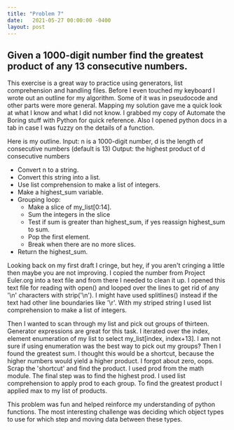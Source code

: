 ```yaml
---
title: "Problem 7"
date:   2021-05-27 00:00:00 -0400
layout: post
---
```

## Given a 1000-digit number find the greatest product of any 13 consecutive numbers.
This exercise is a great way to practice using generators, list comprehension and handling files. Before I even touched my keyboard I wrote out an outline for my algorithm. Some of it was in pseudocode and other parts were more general. Mapping my solution gave me a quick look at what I know and what I did not know. I grabbed my copy of Automate the Boring stuff with Python for quick reference. Also I opened python docs in a tab in case I was fuzzy on the details of a function.

Here is my outline.
Input: n is a 1000-digit number, d is the length of consecutive numbers (default is 13)
Output: the highest product of d consecutive numbers
- Convert n to a string.
- Convert this string into a list.
- Use list comprehension to make a list of integers.
- Make a highest_sum variable.
- Grouping loop:
    - Make a slice of my_list[0:14].
    - Sum the integers in the slice
    - Test if sum is greater than highest_sum, if yes reassign highest_sum to sum. 
    - Pop the first element.
    - Break when there are no more slices.
- Return the highest_sum.

Looking back on my first draft I cringe, but hey, if you aren't cringing a little then maybe you are not improving. I copied the number from Project Euler.org into a text file and from there I needed to clean it up. I opened this text file for reading with open() and looped over the lines to get rid of any '\n' characters with strip('\n'). I might have used splitlines() instead if the text had other line boundaries like '\r'. With my striped string I used list comprehension to make a list of integers.

Then I wanted to scan through my list and pick out groups of thirteen. Generator expressions are great for this task. I iterated over the index, element enumeration of my list to select my_list[index, index+13]. I am not sure if using enumeration was the best way to pick out my groups? Then I found the greatest sum. I thought this would be a shortcut, because the higher numbers would yield a higher product. I forgot about zero, oops. Scrap the 'shortcut' and find the product. I used prod from the math module. The final step was to find the highest prod. I used list comprehension to apply prod to each group. To find the greatest product I applied max to my list of products.

This problem was fun and helped reinforce my understanding of python functions. The most interesting challenge was deciding which object types to use for which step and moving data between these types.

